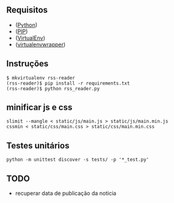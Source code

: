 Requisitos
---
- ([Python](http://www.python.org/))
- ([PIP](http://www.pip-installer.org/en/latest/))
- ([VirtualEnv](http://www.virtualenv.org/en/latest/))
- ([virtualenvwrapper](http://pypi.python.org/pypi/virtualenvwrapper/))


Instruções
---
    $ mkvirtualenv rss-reader
    (rss-reader)$ pip install -r requirements.txt
    (rss-reader)$ python rss_reader.py

minificar js e css
---
    slimit --mangle < static/js/main.js > static/js/main.min.js
    cssmin < static/css/main.css > static/css/main.min.css


Testes unitários
---
    python -m unittest discover -s tests/ -p '*_test.py'





TODO
---

- recuperar data de publicação da noticia

